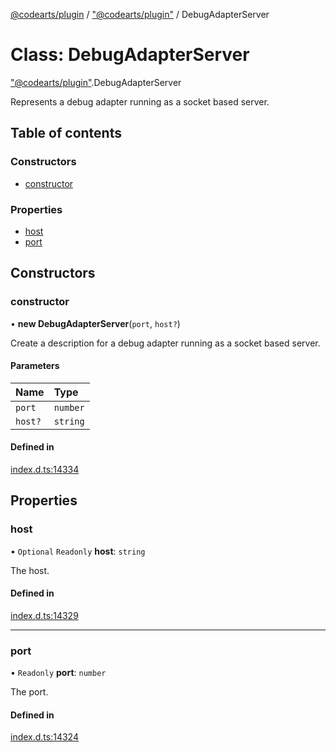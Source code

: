 [@codearts/plugin](../README.md) / ["@codearts/plugin"](../modules/_codearts_plugin_.md) / DebugAdapterServer

# Class: DebugAdapterServer

["@codearts/plugin"](../modules/_codearts_plugin_.md).DebugAdapterServer

Represents a debug adapter running as a socket based server.

## Table of contents

### Constructors

- [constructor](codearts_plugin_.DebugAdapterServer.md#constructor)

### Properties

- [host](codearts_plugin_.DebugAdapterServer.md#host)
- [port](codearts_plugin_.DebugAdapterServer.md#port)

## Constructors

### constructor

• **new DebugAdapterServer**(`port`, `host?`)

Create a description for a debug adapter running as a socket based server.

#### Parameters

| Name | Type |
| :------ | :------ |
| `port` | `number` |
| `host?` | `string` |

#### Defined in

[index.d.ts:14334](https://github.com/huaweicloud/cloudide-plugin-api/blob/a055dd0/index.d.ts#L14334)

## Properties

### host

• `Optional` `Readonly` **host**: `string`

The host.

#### Defined in

[index.d.ts:14329](https://github.com/huaweicloud/cloudide-plugin-api/blob/a055dd0/index.d.ts#L14329)

___

### port

• `Readonly` **port**: `number`

The port.

#### Defined in

[index.d.ts:14324](https://github.com/huaweicloud/cloudide-plugin-api/blob/a055dd0/index.d.ts#L14324)
